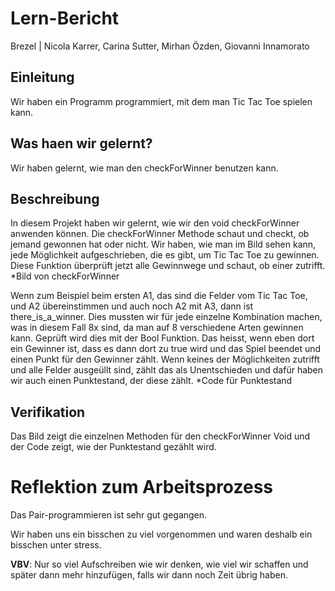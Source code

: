 # Lern-Bericht
Brezel | Nicola Karrer, Carina Sutter, Mirhan Özden, Giovanni Innamorato

## Einleitung

Wir haben ein Programm programmiert, mit dem man Tic Tac Toe spielen kann.

## Was haen wir gelernt?

Wir haben gelernt, wie man den checkForWinner benutzen kann.

## Beschreibung

In diesem Projekt haben wir gelernt, wie wir den void checkForWinner anwenden können. Die checkForWinner Methode schaut und checkt, ob jemand gewonnen hat oder nicht.
Wir haben, wie man im Bild sehen kann, jede Möglichkeit aufgeschrieben, die es gibt, um Tic Tac Toe zu gewinnen. Diese Funktion überprüft jetzt alle Gewinnwege und schaut, ob einer zutrifft.
*Bild von checkForWinner

Wenn zum Beispiel beim ersten A1, das sind die Felder vom Tic Tac Toe, und A2 übereinstimmen und auch noch A2 mit A3, dann ist there_is_a_winner. Dies mussten wir
für jede einzelne Kombination machen, was in diesem Fall 8x sind, da man auf 8 verschiedene Arten gewinnen kann. Geprüft wird dies mit der Bool Funktion. Das
heisst, wenn eben dort ein Gewinner ist, dass es dann dort zu true wird und das Spiel beendet und einen Punkt für den Gewinner zählt. Wenn keines der Möglichkeiten 
zutrifft und alle Felder ausgeüllt sind, zählt das als Unentschieden und dafür haben wir auch einen Punktestand, der diese zählt.
*Code für Punktestand

## Verifikation

Das Bild zeigt die einzelnen Methoden für den checkForWinner Void und der Code zeigt, wie der Punktestand gezählt wird.

# Reflektion zum Arbeitsprozess

Das Pair-programmieren ist sehr gut gegangen.

Wir haben uns ein bisschen zu viel vorgenommen und waren deshalb ein bisschen unter stress.

**VBV**: Nur so viel Aufschreiben wie wir denken, wie viel wir schaffen und später dann mehr hinzufügen, falls wir dann noch Zeit übrig haben.
